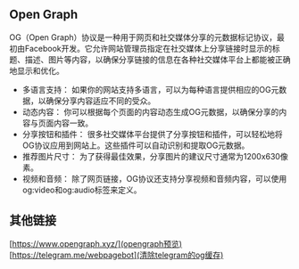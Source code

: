 ## Open Graph
OG（Open Graph）协议是一种用于网页和社交媒体分享的元数据标记协议，最初由Facebook开发。它允许网站管理员指定在社交媒体上分享链接时显示的标题、描述、图片等内容，以确保分享链接的信息在各种社交媒体平台上都能被正确地显示和优化。

- 多语言支持： 如果你的网站支持多语言，可以为每种语言提供相应的OG元数据，以确保分享内容适应不同的受众。
- 动态内容： 你可以根据每个页面的内容动态生成OG元数据，以确保分享的内容与页面内容一致。
- 分享按钮和插件： 很多社交媒体平台提供了分享按钮和插件，可以轻松地将OG协议应用到网站上。这些插件可以自动识别和提取OG元数据。
- 推荐图片尺寸： 为了获得最佳效果，分享图片的建议尺寸通常为1200x630像素。
- 视频和音频： 除了网页链接，OG协议还支持分享视频和音频内容，可以使用og:video和og:audio标签来定义。


## 其他链接
[https://www.opengraph.xyz/](opengraph预览)
[https://telegram.me/webpagebot](清除telegram的og缓存)